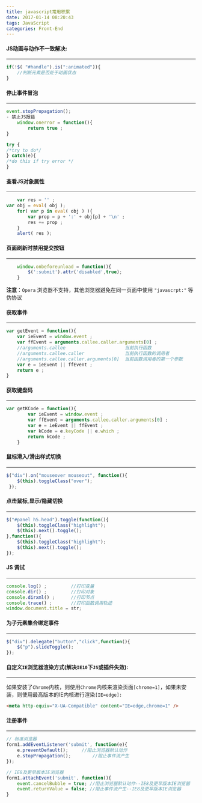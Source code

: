 ```yaml
---
title: javascript常用积累
date: 2017-01-14 08:20:43
tags: JavaScript
categories: Front-End
---
```


#### JS动画与动作不一致解决:  
---

```javascript
if(!$( "#handle").is(":animated")){
	//判断元素是否处于动画状态
}
```
<!--more-->

#### 停止事件冒泡
---

```javascript
event.stopPropagation();
- 禁止JS报错
	window.onerror = function(){
		return true ; 
}

try {
/*try to do*/
} catch(e){
/*do this if try error */
}
```

#### 查看JS对象属性
---

```javascript
	var res = '' ; 
var obj = eval( obj );
	for( var p in eval( obj ) ){
		var prop = p + ':' + obj[p] + '\n' ; 
		res += prop ; 
	}
	alert( res );
```

#### 页面刷新时禁用提交按钮
---

```javascript
	window.onbeforeunload = function(){
		$(':submit').attr('disabled',true);
	}
```
**注意**：`Opera` 浏览器不支持，其他浏览器避免在同一页面中使用 `"javascrpt:"` 等伪协议

#### 获取事件
---

```javascript
var getEvent = function(){
	var ieEvent = window.event ; 
	var ffEvent = arguments.callee.caller.arguments[0] ; 
	//arguments.callee						当前执行函数
	//arguments.callee.caller				当前执行函数的调用者
	//arguments.callee.caller.arguments[0]	当前函数调用者的第一个参数
	var e = ieEvent || ffEvent ; 
	return e ;
}
```

#### 获取键盘码
---

```javascript
var getKCode = function(){
		var ieEvent = window.event ; 
		var ffEvent = arguments.callee.caller.arguments[0] ; 
		var e = ieEvent || ffEvent ; 
		var kCode = e.keyCode || e.which ;
		return kCode ;
	}
```

#### 鼠标滑入/滑出样式切换
---

```javascript
$("div").on("mouseover mouseout", function(){
    $(this).toggleClass("over");
 });
```

#### 点击鼠标,显示/隐藏切换
---

```javascript
$("#panel h5.head").toggle(function(){
	$(this).toggleClass("highlight");
	$(this).next().toggle();
},function(){
	$(this).toggleClass("highlight");
	$(this).next().toggle();
});
```

#### JS 调试
---

```javascript
console.log() ;			//打印变量
console.dir() ; 		//打印对象
console.dirxml() ; 		//打印节点
console.trace() ; 		//打印函数调用轨迹
window.document.title = str;  
```

#### 为子元素集合绑定事件
---

```javascript
$("div").delegate("button","click",function(){
	$("p").slideToggle();
});
```

#### 自定义`IE`浏览器渲染方式(解决`IE10`下`JS`或插件失效):
---

如果安装了`Chrome`内核，则使用`Chrome`内核来渲染页面`[chrome=1]`，如果未安装，则使用最高版本的IE内核进行渲染`[IE=edge]:`

```html
<meta http-equiv="X-UA-Compatible" content="IE=edge,chrome=1" /> 
```

#### 注册事件
---

```javascript
// 标准浏览器
form1.addEventListener('submit', function(e){
    e.preventDefault();		//阻止浏览器默认动作
	e.stopPropagation();		//阻止事件流产生
});
```

```javascript
// IE8及更早版本IE浏览器
form1.attachEvent('submit', function(){
	event.cancelBubble = true; //阻止浏览器默认动作--IE8及更早版本IE浏览器
	event.returnValue = false; //阻止事件流产生--IE8及更早版本IE浏览器
}
```